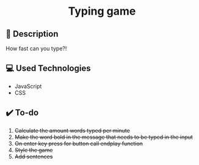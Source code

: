 <div align="center">

# Typing game #


<div align="left">

## :page_facing_up: Description

How fast can you type?!


## :computer: Used Technologies
- JavaScript
- CSS

## :heavy_check_mark: To-do ##
1. ~~Calculate the amount words typed per minute~~
2. ~~Make the word bold in the message that needs to be typed in the input~~
2. ~~On enter key press for button call endplay function~~
3. ~~Style the game~~
4. ~~Add sentences~~
